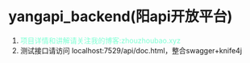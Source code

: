 # yangapi_backend(阳api开放平台)
1. <font color="#7fffd4">项目详情和讲解请关注我的博客:zhouzhoubao.xyz</font>
2. 测试接口请访问 localhost:7529/api/doc.html，整合swagger+knife4j 